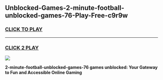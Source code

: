 
## Unblocked-Games-2-minute-football-unblocked-games-76-Play-Free-c9r9w
<h3>
<a href="https://premium76.site?title=2-minute-football-unblocked-games-76&ref=23A">CLICK TO PLAY</a></h3>
<hr>

<h3>
<a href="https://premium76.site?title=2-minute-football-unblocked-games-76&ref=23A">CLICK 2 PLAY</a>
  
</h3>

<a href="https://premium76.site?title=2-minute-football-unblocked-games-76&ref=23A"><img src="https://clearcache.store/games.png"></a>


**2-minute-football-unblocked-games-76 games unblocked: Your Gateway to Fun and Accessible Online Gaming**
